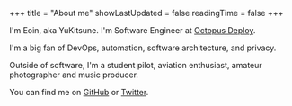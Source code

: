 +++
title = "About me"
showLastUpdated = false
readingTime = false
+++

I'm Eoin, aka YuKitsune. I'm Software Engineer at [Octopus Deploy](https://octopus.com).

I'm a big fan of DevOps, automation, software architecture, and privacy.

Outside of software, I'm a student pilot, aviation enthusiast, amateur photographer and music producer.

You can find me on [GitHub](https://github.com/yukitsune) or [Twitter](https://twitter.com/yukitsune256).
